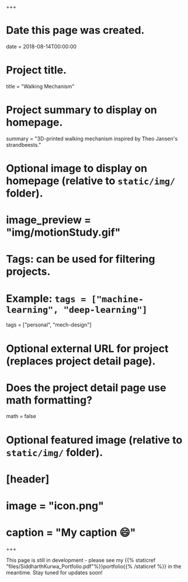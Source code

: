 +++
# Date this page was created.
date = 2018-08-14T00:00:00

# Project title.
title = "Walking Mechanism"

# Project summary to display on homepage.
summary = "3D-printed walking mechanism inspired by Theo Jansen's strandbeests."

# Optional image to display on homepage (relative to `static/img/` folder).
# image_preview = "img/motionStudy.gif"

# Tags: can be used for filtering projects.
# Example: `tags = ["machine-learning", "deep-learning"]`
tags = ["personal", "mech-design"]

# Optional external URL for project (replaces project detail page).

# Does the project detail page use math formatting?
math = false

# Optional featured image (relative to `static/img/` folder).
# [header]
# image = "icon.png"
# caption = "My caption :smile:"

+++

This page is still in development - please see my {{% staticref "files/SiddharthKurwa_Portfolio.pdf"%}}portfolio{{% /staticref %}} in the meantime. Stay tuned for updates soon!
